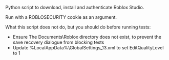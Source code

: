 Python script to download, install and authenticate Roblox Studio.

Run with a ROBLOSECURITY cookie as an argument.

What this script does not do, but you should do before running tests:

- Ensure The Documents\Roblox directory does not exist, to prevent the save recovery dialogue from blocking tests
- Update %LocalAppData%\GlobalSettings_13.xml to set EditQualityLevel to 1

